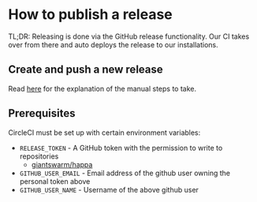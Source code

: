 # How to publish a release

TL;DR: Releasing is done via the GitHub release functionality. Our CI takes
over from there and auto deploys the release to our installations.

## Create and push a new release

Read [here](https://intranet.giantswarm.io/docs/dev-and-releng/happa-release/) for the explanation of the manual steps to take.

## Prerequisites

CircleCI must be set up with certain environment variables:

- `RELEASE_TOKEN` - A GitHub token with the permission to write to repositories
  - [giantswarm/happa](https://github.com/giantswarm/gsctl/)
- `GITHUB_USER_EMAIL` - Email address of the github user owning the personal token above
- `GITHUB_USER_NAME` - Username of the above github user
